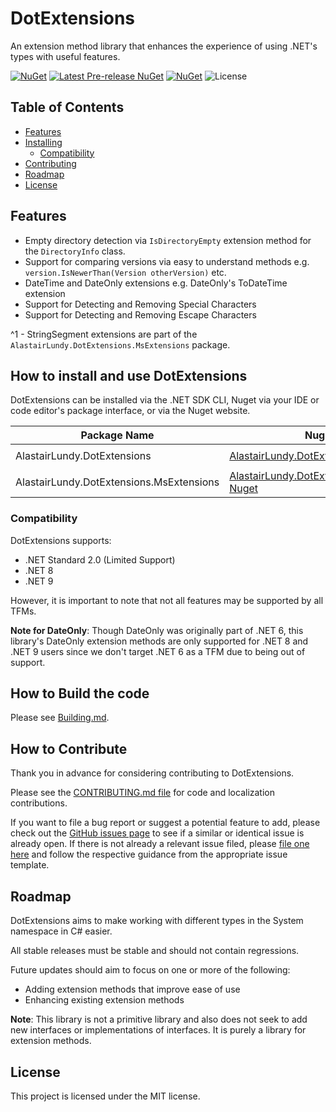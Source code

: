 # DotExtensions
An extension method library that enhances the experience of using .NET's types with useful features.

[![NuGet](https://img.shields.io/nuget/v/AlastairLundy.DotExtensions.svg)](https://www.nuget.org/packages/AlastairLundy.DotExtensions/)
[![Latest Pre-release NuGet](https://img.shields.io/nuget/vpre/AlastairLundy.DotExtensions.svg)](https://www.nuget.org/packages/AlastairLundy.DotExtensions/)
[![NuGet](https://img.shields.io/nuget/dt/AlastairLundy.DotExtensions.svg)](https://www.nuget.org/packages/AlastairLundy.DotExtensions/)
![License](https://img.shields.io/github/license/alastairlundy/DotExtensions)


## Table of Contents
* [Features](#features)
* [Installing](#how-to-install-and-use-dotextensions)
    * [Compatibility](#compatibility)
* [Contributing](#how-to-contribute)
* [Roadmap](#roadmap)
* [License](#license)

## Features
* Empty directory detection via ``IsDirectoryEmpty`` extension method for the ``DirectoryInfo`` class.
* Support for comparing versions via easy to understand methods e.g. ``version.IsNewerThan(Version otherVersion)`` etc.
* DateTime and DateOnly extensions e.g. DateOnly's ToDateTime extension
* Support for Detecting and Removing Special Characters
* Support for Detecting and Removing Escape Characters

^1 - StringSegment extensions are part of the ``AlastairLundy.DotExtensions.MsExtensions`` package.

## How to install and use DotExtensions
DotExtensions can be installed via the .NET SDK CLI, Nuget via your IDE or code editor's package interface, or via the Nuget website.

| Package Name                             | Nuget Link                                                                                                            | .NET SDK CLI command                                            |
|------------------------------------------|-----------------------------------------------------------------------------------------------------------------------|-----------------------------------------------------------------|
| AlastairLundy.DotExtensions              | [AlastairLundy.DotExtensions Nuget](https://nuget.org/packages/AlastairLundy.DotExtensions)                           | ``dotnet add package AlastairLundy.DotExtensions``              |
| AlastairLundy.DotExtensions.MsExtensions | [AlastairLundy.DotExtensions.MsExtensions Nuget](https://nuget.org/packages/AlastairLundy.DotExtensions.MsExtensions) | ``dotnet add package AlastairLundy.DotExtensions.MsExtensions`` |


### Compatibility
DotExtensions supports:
* .NET Standard 2.0 (Limited Support)
* .NET 8
* .NET 9

However, it is important to note that not all features may be supported by all TFMs. 

**Note for DateOnly**: Though DateOnly was originally part of .NET 6, this library's DateOnly extension methods are only supported for .NET 8 and .NET 9 users since we don't target .NET 6 as a TFM due to being out of support.

## How to Build the code
Please see [Building.md](https://github.com/alastairlundy/DotExtensions/blob/main/docs/Building.md).

## How to Contribute
Thank you in advance for considering contributing to DotExtensions.

Please see the [CONTRIBUTING.md file](https://github.com/alastairlundy/DotExtensions/blob/main/CONTRIBUTING.md) for code and localization contributions.

If you want to file a bug report or suggest a potential feature to add, please check out the [GitHub issues page](https://github.com/alastairlundy/DotExtensions/issues/) to see if a similar or identical issue is already open.
If there is not already a relevant issue filed, please [file one here](https://github.com/alastairlundy/DotExtensions/issues/new) and follow the respective guidance from the appropriate issue template.

## Roadmap
DotExtensions aims to make working with different types in the System namespace in C# easier.

All stable releases must be stable and should not contain regressions.

Future updates should aim to focus on one or more of the following:
* Adding extension methods that improve ease of use
* Enhancing existing extension methods

**Note**: This library is not a primitive library and also does not seek to add new interfaces or implementations of interfaces. It is purely a library for extension methods.

## License
This project is licensed under the MIT license.


